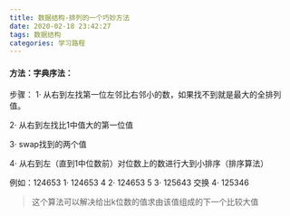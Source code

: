 ```yaml
---
title: 数据结构-排列的一个巧妙方法
date: 2020-02-18 23:42:27
tags: 数据结构
categories: 学习路程
---
```

#### 方法：字典序法：
步骤：
1· 从右到左找第一位左邻比右邻小的数，如果找不到就是最大的全排列值。

2· 从右到左找比1中值大的第一位值

3· swap找到的两个值

4· 从右到左（直到1中位数前）对位数上的数进行大到小排序（排序算法）

例如：124653
1· 124653    4
2· 124653    5
3· 125643    交换
4· 125346

 > 这个算法可以解决给出k位数的值求由该值组成的下一个比较大值
